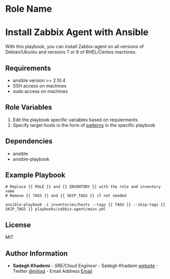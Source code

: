 Role Name
=========
# Install Zabbix Agent with Ansible 
With this playbook, you can install Zabbix-agent on all versions of Debian/Ubuntu and versions 7 or 8 of RHEL/Centos machines.

Requirements
------------

- ansible version >= 2.10.4
- SSH access on machines
- sudo access on machines

Role Variables
--------------

1. Edit the playbook specific variables based on requierments
2. Specify target hosts in the form of [patterns](https://docs.ansible.com/ansible/latest/user_guide/intro_patterns.html) in the specific playbook

Dependencies
------------

- ansible
- ansible-playbook

Example Playbook
----------------


    # Replace {{ ROLE }} and {{ INVENTORY }} with the role and inventory name
    # Remove {{ TAGS }} and {{ SKIP_TAGS }} if not needed
```
ansible-playbook -i inventories/hosts --tags {{ TAGS }} --skip-tags {{ SKIP_TAGS }} playbooks/zabbix-agent/main.yml
```

License
-------

MIT

Author Information
------------------

* **Sadegh Khademi** - *SRE/Cloud Engineer* - Sadegh Khademi [website](https://sadeghkhademi.com) - Twitter [@niiiixd](https://twitter.com/niiiixd) - Email Address [Email](mailto:khademi.sadegh@gmail.com?subject=[GitHub]%20ansible%20zabbix%20agent)
